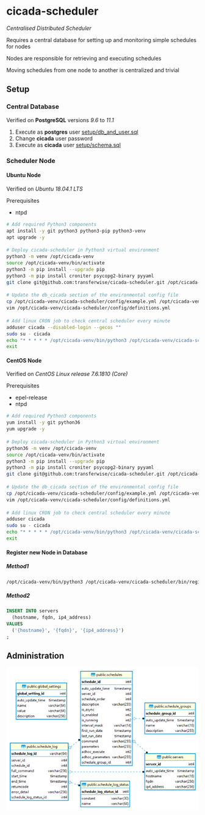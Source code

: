 # cicada-scheduler
*Centralised Distributed Scheduler*

Requires a central database for setting up and monitoring simple schedules for nodes

Nodes are responsible for retrieving and executing schedules

Moving schedules from one node to another is centralized and trivial

## Setup

### Central Database

Verified on **PostgreSQL** versions *9.6* to *11.1*

1. Execute as **postgres** user [setup/db_and_user.sql](setup/db_and_user.sql)
2. Change **cicada** user password
3. Execute as **cicada** user [setup/schema.sql](setup/schema.sql)



### Scheduler Node

#### Ubuntu Node

Verified on *Ubuntu 18.04.1 LTS*

Prerequisites

- ntpd

```bash
# Add required Python3 components
apt install -y git python3 python3-pip python3-venv
apt upgrade -y

# Deploy cicada-scheduler in Python3 virtual environment
python3 -m venv /opt/cicada-venv
source /opt/cicada-venv/bin/activate
python3 -m pip install --upgrade pip
python3 -m pip install croniter psycopg2-binary pyyaml
git clone git@github.com:transferwise/cicada-scheduler.git /opt/cicada-venv/cicada-scheduler

# Update the db_cicada section of the environmental config file
cp /opt/cicada-venv/cicada-scheduler/config/example.yml /opt/cicada-venv/cicada-scheduler/config/definitions.yml
vim /opt/cicada-venv/cicada-scheduler/config/definitions.yml

# Add linux CRON job to check central scheduler every minute
adduser cicada --disabled-login --gecos ""
sudo su - cicada
echo "* * * * * /opt/cicada-venv/bin/python3 /opt/cicada-venv/cicada-scheduler/bin/findSchedules.py" | crontab
exit
```



#### CentOS Node

Verified on *CentOS Linux release 7.6.1810 (Core)*

Prerequisites

* epel-release
* ntpd

```bash
# Add required Python3 components
yum install -y git python36
yum upgrade -y

# Deploy cicada-scheduler in Python3 virtual environment
python36 -m venv /opt/cicada-venv
source /opt/cicada-venv/bin/activate
python3 -m pip install --upgrade pip
python3 -m pip install croniter psycopg2-binary pyyaml
git clone git@github.com:transferwise/cicada-scheduler.git /opt/cicada-venv/cicada-scheduler

# Update the db_cicada section of the environmental config file
cp /opt/cicada-venv/cicada-scheduler/config/example.yml /opt/cicada-venv/cicada-scheduler/config/definitions.yml
vim /opt/cicada-venv/cicada-scheduler/config/definitions.yml

# Add linux CRON job to check central scheduler every minute
adduser cicada
sudo su - cicada
echo "* * * * * /opt/cicada-venv/bin/python3 /opt/cicada-venv/cicada-scheduler/bin/findSchedules.py" | crontab
exit
```



#### Register new Node in Database

##### Method1

```bash
/opt/cicada-venv/bin/python3 /opt/cicada-venv/cicada-scheduler/bin/registerServer.py
```

##### Method2

```sql
INSERT INTO servers
  (hostname, fqdn, ip4_address)
VALUES
  ('{hostname}', '{fqdn}', '{ip4_address}')
;
```

## Administration

![erd](/docs/erd.png)
